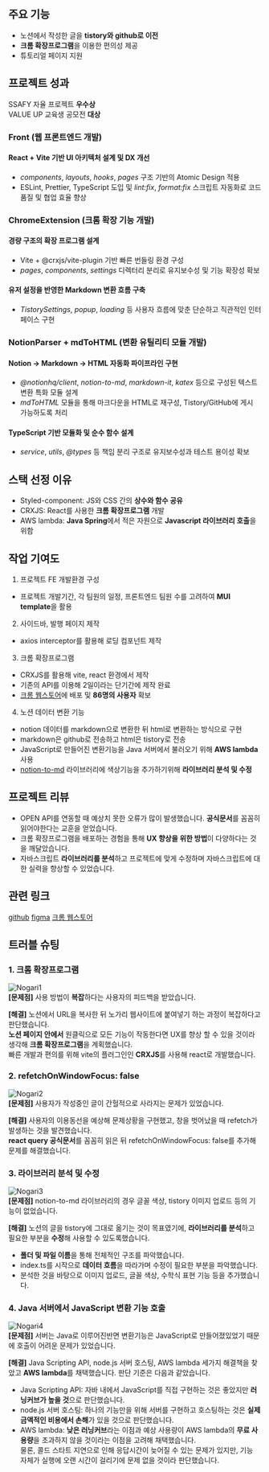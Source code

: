 ## 주요 기능

- 노션에서 작성한 글을 **tistory와 github로 이전**
- **크롬 확장프로그램**을 이용한 편의성 제공
- 튜토리얼 페이지 지원

## 프로젝트 성과

SSAFY 자율 프로젝트 **우수상**  
VALUE UP 교육생 공모전 **대상**

### Front (웹 프론트엔드 개발)
#### **React + Vite 기반 UI 아키텍처 설계 및 DX 개선**
  - *components*, *layouts*, *hooks*, *pages* 구조 기반의 Atomic Design 적용
  - ESLint, Prettier, TypeScript 도입 및 *lint:fix*, *format:fix* 스크립트 자동화로 코드 품질 및 협업 효율 향상

### ChromeExtension (크롬 확장 기능 개발)
#### **경량 구조의 확장 프로그램 설계**
  - Vite + @crxjs/vite-plugin 기반 빠른 번들링 환경 구성
  - *pages*, *components*, *settings* 디렉터리 분리로 유지보수성 및 기능 확장성 확보
#### **유저 설정을 반영한 Markdown 변환 흐름 구축**
  - *TistorySettings*, *popup*, *loading* 등 사용자 흐름에 맞춘 단순하고 직관적인 인터페이스 구현

### NotionParser + mdToHTML (변환 유틸리티 모듈 개발)
#### **Notion → Markdown → HTML 자동화 파이프라인 구현**
  - *@notionhq/client*, *notion-to-md*, *markdown-it*, *katex* 등으로 구성된 텍스트 변환 특화 모듈 설계
  - *mdToHTML* 모듈을 통해 마크다운을 HTML로 재구성, Tistory/GitHub에 게시 가능하도록 처리
#### **TypeScript 기반 모듈화 및 순수 함수 설계**
  - *service*, *utils*, *@types* 등 책임 분리 구조로 유지보수성과 테스트 용이성 확보


## 스택 선정 이유

- Styled-component: JS와 CSS 간의 **상수와 함수 공유**
- CRXJS: React를 사용한 **크롬 확장프로그램** 개발
- AWS lambda: **Java Spring**에서 적은 자원으로 **Javascript 라이브러리 호출**을 위함

## 작업 기여도

1. 프로젝트 FE 개발환경 구성

- 프로젝트 개발기간, 각 팀원의 일정, 프론트엔드 팀원 수를 고려하여 **MUI template**을 활용

2. 사이드바, 발행 페이지 제작

- axios interceptor를 활용해 로딩 컴포넌트 제작

3. 크롬 확장프로그램

- CRXJS를 활용해 vite, react 환경에서 제작
- 기존의 API를 이용해 2일이라는 단기간에 제작 완료
- [크롬 웹스토어](https://chromewebstore.google.com/detail/nogari-%EB%85%B8%EC%85%98%EC%97%90%EC%84%9C-%EA%B0%80%EB%8A%94-%EC%9D%B4%EC%95%BC%EA%B8%B0/hjdmhaniikfbncdhikfbgfkpchicegfp?utm_source=ext_app_menu)에 배포 및 **86명의 사용자** 확보

4. 노션 데이터 변환 기능

- notion 데이터를 markdown으로 변환한 뒤 html로 변환하는 방식으로 구현
- markdown은 github로 전송하고 html은 tistory로 전송
- JavaScript로 만들어진 변환기능을 Java 서버에서 불러오기 위해 **AWS lambda** 사용
- [notion-to-md](https://github.com/souvikinator/notion-to-md) 라이브러리에 색상기능을 추가하기위해 **라이브러리 분석 및 수정**

## 프로젝트 리뷰

- OPEN API를 연동할 때 예상치 못한 오류가 많이 발생했습니다. **공식문서**를 꼼꼼히 읽어야한다는 교훈을 얻었습니다.
- 크롬 확장프로그램을 배포하는 경험을 통해 **UX 향상을 위한 방법**이 다양하다는 것을 깨달았습니다.
- 자바스크립트 **라이브러리를 분석**하고 프로젝트에 맞게 수정하며 자바스크립트에 대한 실력을 향상할 수 있었습니다.

## 관련 링크

[github](https://github.com/appletail/Nogari)
[figma](https://www.figma.com/design/kAicnJo6OXkvUTQYkUyY0f/Nogari?node-id=1-2&t=2TxuhPCNJ5gcttWe-1)
[크롬 웹스토어](https://chromewebstore.google.com/detail/nogari-%EB%85%B8%EC%85%98%EC%97%90%EC%84%9C-%EA%B0%80%EB%8A%94-%EC%9D%B4%EC%95%BC%EA%B8%B0/hjdmhaniikfbncdhikfbgfkpchicegfp?utm_source=ext_app_menu)

## 트러블 슈팅

### 1. 크롬 확장프로그램

![Nogari1](image/Nogari1.webp)  
**[문제점]** 사용 방법이 **복잡**하다는 사용자의 피드백을 받았습니다.

**[해결]** 노션에서 URL을 복사한 뒤 노가리 웹사이트에 붙여넣기 하는 과정이 복잡하다고 판단했습니다.  
**노션 페이지 안에서** 원클릭으로 모든 기능이 작동한다면 UX를 향상 할 수 있을 것이라 생각해 **크롬 확장프로그램**을 계획했습니다.  
빠른 개발과 편의를 위해 vite의 플러그인인 **CRXJS**를 사용해 react로 개발했습니다.

### 2. refetchOnWindowFocus: false

![Nogari2](image/Nogari2.webp)  
**[문제점]** 사용자가 작성중인 글이 간헐적으로 사라지는 문제가 있었습니다.

**[해결]** 사용자의 이용동선을 예상해 문제상황을 구현했고, 창을 벗어났을 때 refetch가 발생하는 것을 발견했습니다.  
**react query 공식문서**를 꼼꼼히 읽은 뒤 refetchOnWindowFocus: false를 추가해 문제를 해결했습니다.

### 3. 라이브러리 분석 및 수정

![Nogari3](image/Nogari3.webp)  
**[문제점]** notion-to-md 라이브러리의 경우 글꼴 색상, tistory 이미지 업로드 등의 기능이 없었습니다.

**[해결]** 노션의 글을 tistory에 그대로 옮기는 것이 목표였기에, **라이브러리를 분석**하고 필요한 부분을 **수정**해 사용할 수 있도록했습니다.

- **폴더 및 파일 이름**을 통해 전체적인 구조를 파악했습니다.
- index.ts를 시작으로 **데이터 흐름**을 따라가며 수정이 필요한 부분을 파악했습니다.
- 분석한 것을 바탕으로 이미지 업로드, 글꼴 색상, 수학식 표현 기능 등을 추가했습니다.

### 4. Java 서버에서 JavaScript 변환 기능 호출

![Nogari4](image/Nogari4.webp)  
**[문제점]** 서버는 Java로 이루어진반면 변환기능은 JavaScript로 만들어졌있었기 때문에 호출이 어려운 문제가 있었습니다.

**[해결]** Java Scripting API, node.js 서버 호스팅, AWS lambda 세가지 해결책을 찾았고 **AWS lambda**를 채택했습니다. 판단 기준은 다음과 같았습니다.

- Java Scripting API: 자바 내에서 JavaScript를 직접 구현하는 것은 좋았지만 **러닝커브가 높을 것**으로 판단했습니다.
- node.js 서버 호스팅: 하나의 기능만을 위해 서버를 구현하고 호스팅하는 것은 **실제 금액적인 비용에서 손해**가 있을 것으로 판단했습니다.
- AWS lambda: **낮은 러닝커브**라는 이점과 예상 사용량이 AWS lambda의 **무료 사용량**을 초과하지 않을 것이라는 이점을 고려해 채택했습니다.  
  물론, 콜드 스타트 지연으로 인해 응답시간이 늦어질 수 있는 문제가 있지만, 기능 자체가 실행에 오랜 시간이 걸리기에 문제 없을 것이라 판단했습니다.
